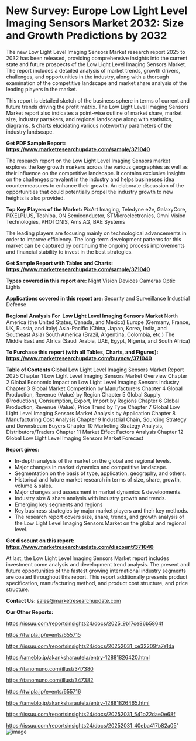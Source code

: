 # New Survey: Europe Low Light Level Imaging Sensors Market 2032: Size and Growth Predictions by 2032

The new Low Light Level Imaging Sensors Market research report 2025 to 2032 has been released, providing comprehensive insights into the current state and future prospects of the Low Light Level Imaging Sensors Market. The report includes a detailed analysis of market trends, growth drivers, challenges, and opportunities in the industry, along with a thorough examination of the competitive landscape and market share analysis of the leading players in the market.

This report is detailed sketch of the business sphere in terms of current and future trends driving the profit matrix. The Low Light Level Imaging Sensors Market report also indicates a point-wise outline of market share, market size, industry partakers, and regional landscape along with statistics, diagrams, &amp; charts elucidating various noteworthy parameters of the industry landscape.

<strong><b>Get PDF Sample Report: <a href=https://www.marketresearchupdate.com/sample/371040>https://www.marketresearchupdate.com/sample/371040</a></b></strong>

The research report on the Low Light Level Imaging Sensors market explores the key growth markers across the various geographies as well as their influence on the competitive landscape. It contains exclusive insights on the challenges prevalent in the industry and helps businesses idea countermeasures to enhance their growth. An elaborate discussion of the opportunities that could potentially propel the industry growth to new heights is also provided.

<strong><b>Top Key Players of the Market:
</b></strong>PixArt Imaging, Teledyne e2v, GalaxyCore, PIXELPLUS, Toshiba, ON Semiconductor, STMicroelectronics, Omni Vision Technologies, PHOTONIS, Ams AG, BAE Systems<strong><b>
</b></strong>

The leading players are focusing mainly on technological advancements in order to improve efficiency. The long-term development patterns for this market can be captured by continuing the ongoing process improvements and financial stability to invest in the best strategies.

<strong><b>Get Sample Report with Tables and Charts: <a href=https://www.marketresearchupdate.com/sample/371040>https://www.marketresearchupdate.com/sample/371040</a></b></strong>

<strong><b>Types covered in this report are:
</b></strong>Night Vision Devices
Cameras
Optic Lights<strong><b>
</b></strong>

<strong><b>Applications covered in this report are:
</b></strong>Security and Surveillance
Industrial
Defense<strong><b>
</b></strong>

<strong><b>Regional Analysis For  Low Light Level Imaging Sensors Market</b></strong><strong><b>
</b></strong>North America (the United States, Canada, and Mexico)
Europe (Germany, France, UK, Russia, and Italy)
Asia-Pacific (China, Japan, Korea, India, and Southeast Asia)
South America (Brazil, Argentina, Colombia, etc.)
The Middle East and Africa (Saudi Arabia, UAE, Egypt, Nigeria, and South Africa)

<strong><b>To Purchase this report (with all Tables, Charts, and Figures): <a href=https://www.marketresearchupdate.com/buynow/371040>https://www.marketresearchupdate.com/buynow/371040</a></b></strong>

<strong><b>Table of Contents</b></strong><strong><b>
</b></strong>Global Low Light Level Imaging Sensors Market Report 2025
Chapter 1 Low Light Level Imaging Sensors Market Overview
Chapter 2 Global Economic Impact on Low Light Level Imaging Sensors Industry
Chapter 3 Global Market Competition by Manufacturers
Chapter 4 Global Production, Revenue (Value) by Region
Chapter 5 Global Supply (Production), Consumption, Export, Import by Regions
Chapter 6 Global Production, Revenue (Value), Price Trend by Type
Chapter 7 Global Low Light Level Imaging Sensors Market Analysis by Application
Chapter 8 Manufacturing Cost Analysis
Chapter 9 Industrial Chain, Sourcing Strategy and Downstream Buyers
Chapter 10 Marketing Strategy Analysis, Distributors/Traders
Chapter 11 Market Effect Factors Analysis
Chapter 12 Global Low Light Level Imaging Sensors Market Forecast

<strong><b>Report gives:</b></strong>

- In-depth analysis of the market on the global and regional levels.
- Major changes in market dynamics and competitive landscape.
- Segmentation on the basis of type, application, geography, and others.
- Historical and future market research in terms of size, share, growth, volume &amp; sales.
- Major changes and assessment in market dynamics &amp; developments.
- Industry size &amp; share analysis with industry growth and trends.
- Emerging key segments and regions
- Key business strategies by major market players and their key methods.
- The research report covers size, share, trends, and growth analysis of the Low Light Level Imaging Sensors Market on the global and regional level.

<strong><b>Get discount on this report: <a href=https://www.marketresearchupdate.com/discount/371040>https://www.marketresearchupdate.com/discount/371040</a></b></strong>

At last, the Low Light Level Imaging Sensors Market report includes investment come analysis and development trend analysis. The present and future opportunities of the fastest growing international industry segments are coated throughout this report. This report additionally presents product specification, manufacturing method, and product cost structure, and price structure.

<strong><b>Contact Us:
</b></strong>sales@marketresearchupdate.com

<strong>Our Other Reports:</strong>

<a href=https://issuu.com/reportsinsights24/docs/2025_9b17ce86b5864f>https://issuu.com/reportsinsights24/docs/2025_9b17ce86b5864f</a>

<a href=https://twipla.jp/events/655715>https://twipla.jp/events/655715</a>

<a href=https://issuu.com/reportsinsights24/docs/20252031_ce32209fa7e1da>https://issuu.com/reportsinsights24/docs/20252031_ce32209fa7e1da</a>

<a href=https://ameblo.jp/akanksharautela/entry-12881826420.html>https://ameblo.jp/akanksharautela/entry-12881826420.html</a>

<a href=https://tanomuno.com/illust/347380>https://tanomuno.com/illust/347380</a>

<a href=https://tanomuno.com/illust/347382>https://tanomuno.com/illust/347382</a>

<a href=https://twipla.jp/events/655716>https://twipla.jp/events/655716</a>

<a href=https://ameblo.jp/akanksharautela/entry-12881826465.html>https://ameblo.jp/akanksharautela/entry-12881826465.html</a>

<a href=https://issuu.com/reportsinsights24/docs/20252031_541b22dae0e68f>https://issuu.com/reportsinsights24/docs/20252031_541b22dae0e68f</a>

<a href=https://issuu.com/reportsinsights24/docs/20252031_40eba417b82a05>https://issuu.com/reportsinsights24/docs/20252031_40eba417b82a05</a>"
![image](https://github.com/user-attachments/assets/e9f5a8d1-f97e-4ebf-b02a-1b65a20df36e)
